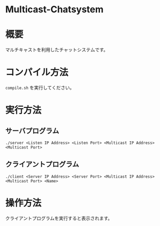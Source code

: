 # Multicast-Chatsystem

# 概要
マルチキャストを利用したチャットシステムです。

# コンパイル方法
`compile.sh` を実行してください。

# 実行方法

## サーバプログラム
`./server <Listen IP Address> <Listen Port> <Multicast IP Address> <Multicast Port>`

## クライアントプログラム
`./client <Server IP Address> <Server Port> <Multicast IP Address> <Multicast Port> <Name>`

# 操作方法
クライアントプログラムを実行すると表示されます。
